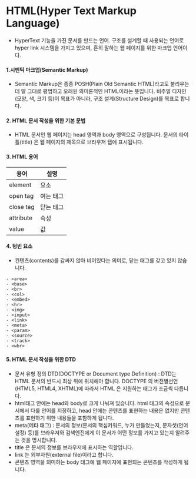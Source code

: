 # HTML(Hyper Text Markup Language)
- HyperText 기능을 가진 문서를 만드는 언어. 구조를 설계할 때 사용되는 언어로 hyper link 시스템을 가지고 있으며, 흔히 말하는 웹 페이지를 위한 마크업 언어이다.

#### 1.시멘틱 마크업(Semantic Markup)
- Semantic Markup은 종종 POSH(Plain Old Semantic HTML)라고도 불리우는데 말 그대로 평범하고 오래된 의미론적인 HTML이라는 뜻입니다. 비주얼 디자인(모양, 색, 크기 등)이 목표가 아니라, 구조 설계(Structure Design)를 목표로 합니다.

#### 2. HTML 문서 작성을 위한 기본 문법
- HTML 문서인 웹 페이지는 head 영역과 body 영역으로 구성됩니다.
문서의 타이틀(title) 은 웹 페이지의 제목으로 브라우저 탭에 표시됩니다.

#### 3. HTML 용어
| 용어      | 설명      |
|-----------|-----------|
| element   | 요소      |
| open tag  | 여는 태그 |
| close tag | 닫는 태그 |
| attribute | 속성      |
| value     | 값        |

#### 4. 텅빈 요소
- 컨텐츠(contents)를 감싸지 않아 비어있다는 의미로, 닫는 태그를 갖고 있지 않습니다.
```
- <area>
- <base>
- <br>
- <col>
- <embed>
- <hr>
- <img>
- <input>
- <link>
- <meta>
- <param>
- <source>
- <track>
- <wbr>
```
#### 5. HTML 문서 작성을 위한 DTD
- 문서 유형 정의 DTD(DOCTYPE or Document type Definition) : DTD는 HTML 문서의 반드시 최상 위에 위치해야 합니다. DOCTYPE 의 버전별선언(HTML5, HTML4, XHTML)에 따라서 HTML 은 지원하는 태그가 조금씩 다릅니다.
- html태그 안에는 head와 body로 크게 나눠져 있습니다. html 태그의 속성으로 문서에서 다룰 언어를 지정하고, head 안에는 콘텐츠를 표현하는 내용은 없지만 콘텐츠를 표현하기 위한 내용들을 포함하게 됩니다.
- meta(메타 태그) : 문서의 정보(문서의 핵심키워드, 누가 만들었는지, 문자셋(언어설정) 등)를 브라우저와 검색엔진에게 이 문서가 어떤 정보를 가지고 있는지 알려주는 것을 명시합니다.
- title 은 문서의 정보를 브라우저에 표시하는 역할입니다.
- link 는 외부자원(external file)이라고 합니다.
- 콘텐츠 영역을 의미하는 body 태그에 웹 페이지에 표현되는 콘텐츠를 작성하게 됩니다.